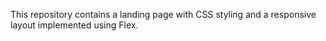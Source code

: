 This repository contains a landing page with CSS styling and a responsive layout implemented using Flex.
